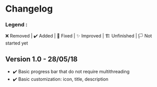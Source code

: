 # Changelog

### Legend :
❌ Removed | ✔️ Added | 💫 Fixed | ✨ Improved | 🏗️ Unfinished | 🏳️ Not started yet

## Version 1.0 - 28/05/18
- ✔️ Basic progress bar that do not require multithreading
- ✔️ Basic customization: icon, title, description
